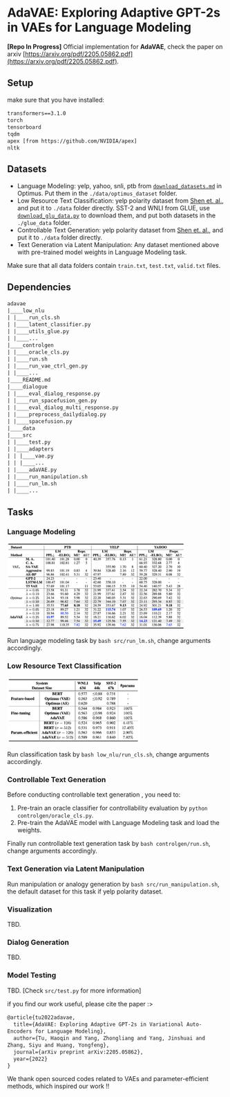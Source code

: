 # AdaVAE: Exploring Adaptive GPT-2s in VAEs for Language Modeling

**[Repo In Progress]** Official implementation for **AdaVAE**, check the paper on arxiv [https://arxiv.org/pdf/2205.05862.pdf](https://arxiv.org/pdf/2205.05862.pdf).

## Setup

make sure that you have installed:

```
transformers==3.1.0
torch
tensorboard
tqdm
apex [from https://github.com/NVIDIA/apex]
nltk
```

## Datasets

- Language Modeling: yelp, yahoo, snli, ptb from [`download_datasets.md`](https://github.com/ChunyuanLI/Optimus/blob/master/data/download_datasets.md) in Optimus. Put them in the `./data/optimus_dataset` folder. 
- Low Resource Text Classification: yelp polarity dataset from [Shen et. al.](https://github.com/shentianxiao/language-style-transfer), and put it to `./data` folder directly. SST-2 and WNLI from GLUE, use [`download_glu_data.py`](https://github.com/ImKeTT/adavae/blob/main/low_nlu/download_glu_data.py) to download them, and put both datasets in the `./glue_data` folder.
- Controllable Text Generation: yelp polarity dataset from [Shen et. al.](https://github.com/shentianxiao/language-style-transfer), and put it to `./data` folder directly.
- Text Generation via Latent Manipulation: Any dataset mentioned above with pre-trained model weights in Language Modeling task.

Make sure that all data folders contain `train.txt`, `test.txt`, `valid.txt` files.

## Dependencies

```
adavae
|____low_nlu
| |____run_cls.sh
| |____latent_classifier.py
| |____utils_glue.py
| |____...
|____controlgen
| |____oracle_cls.py
| |____run.sh
| |____run_vae_ctrl_gen.py
| |____...
|____README.md
|____dialogue
| |____eval_dialog_response.py
| |____run_spacefusion_gen.py
| |____eval_dialog_multi_response.py
| |____preprocess_dailydialog.py
| |____spacefusion.py
|____data
|____src
| |____test.py
| |____adapters
| | |____vae.py
| | |____...
| |____adaVAE.py
| |____run_manipulation.sh
| |____run_lm.sh
| |____...
```

## Tasks

### Language Modeling

<img src="model_LM.jpg" alt="model_LM" style="zoom:40%;" />

Run language modeling task by `bash src/run_lm.sh`, change arguments accordingly.

### Low Resource Text Classification

<img src="model_cls.jpg" alt="model_cls" style="zoom:30%;" />

Run classification task by `bash low_nlu/run_cls.sh`, change arguments accordingly.

### Controllable Text Generation

Before conducting controllable text generation , you need to:

1. Pre-train an oracle classifier for controllability evaluation by `python controlgen/oracle_cls.py`.
2. Pre-train the AdaVAE model with Language Modeling task and load the weights.

Finally run controllable text generation task by `bash controlgen/run.sh`, change arguments accordingly.

### Text Generation via Latent Manipulation

Run manipulation or analogy generation by `bash src/run_manipulation.sh`, the default dataset for this task if yelp polarity dataset. 

### Visualization

TBD.

### Dialog Generation

TBD.

### Model Testing

TBD. [Check `src/test.py` for more information]



if you find our work useful, please cite the paper :>

```
@article{tu2022adavae,
  title={AdaVAE: Exploring Adaptive GPT-2s in Variational Auto-Encoders for Language Modeling},
  author={Tu, Haoqin and Yang, Zhongliang and Yang, Jinshuai and Zhang, Siyu and Huang, Yongfeng},
  journal={arXiv preprint arXiv:2205.05862},
  year={2022}
}
```

We thank open sourced codes related to VAEs and parameter-efficient methods, which inspired our work !!